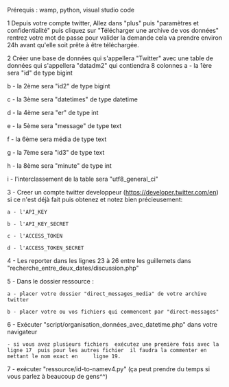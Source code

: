 Prérequis : wamp, python, visual studio code
 
1 Depuis votre compte twitter, Allez dans "plus" puis "paramètres et confidentialité" puis cliquez sur  "Télécharger une archive de vos données" rentrez 
votre mot de passe pour valider la demande cela va prendre environ 24h avant qu'elle soit prête à être téléchargée.

2 Créer une base de données qui s'appellera "Twitter" avec une table de données qui s'appellera "datadm2" qui contiendra 8 colonnes
  a - la  1ère   sera  "id" de type   bigint
  
  b - la  2ème sera  "id2" de type bigint
  
  c - la  3ème sera "datetimes" de type datetime
  
  d - la 4ème sera "er" de type  int
  
  e - la 5ème sera "message" de type  text
  
  f - la 6ème sera média de type text
  
  g - la 7ème sera  "id3" de type text
  
  h - la 8ème sera "minute" de type  int
  
  i - l'interclassement de la table  sera  "utf8_general_ci"

3 - Creer un compte twitter developpeur (https://developer.twitter.com/en)  si ce n'est déjà fait puis obtenez et notez bien précieusement: 

 	a - l'API_KEY 
	
	b - l'API_KEY_SECRET
	
	c - l'ACCESS_TOKEN
	
	d - l'ACCESS_TOKEN_SECRET
  
4 - Les reporter dans les lignes 23 à 26 entre les guillemets dans  "recherche_entre_deux_dates/discussion.php"

5 - Dans le dossier ressource :

    a - placer votre dossier "direct_messages_media" de votre archive twitter
    
    b - placer votre ou vos fichiers qui commencent par "direct-messages"
    
6 -  Exécuter "script/organisation_données_avec_datetime.php" dans votre navigateur 

	- si vous avez plusieurs fichiers  exécutez une première fois avec la ligne 17  puis pour les autres fichier  il faudra la commenter en mettant le nom exact en 	ligne 19.
	
7 - exécuter "ressource/id-to-namev4.py" (ça peut prendre du temps si vous parlez à beaucoup de gens^^)
